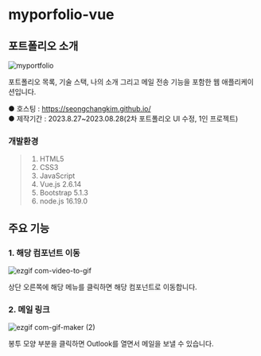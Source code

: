 # myporfolio-vue

## 포트폴리오 소개
![myportfolio](https://user-images.githubusercontent.com/74657556/219850656-57bdac94-0af2-41b3-ba57-379ca8f35db4.png)

포트폴리오 목록, 기술 스택, 나의 소개 그리고 메일 전송 기능을 포함한 웹 애플리케이션입니다.

● 호스팅 : https://seongchangkim.github.io/<br>
● 제작기간 : 2023.8.27~2023.08.28(2차 포트폴리오 UI 수정, 1인 프로젝트)

### 개발환경
> 1. HTML5
> 2. CSS3
> 3. JavaScript
> 4. Vue.js 2.6.14
> 5. Bootstrap 5.1.3
> 6. node.js 16.19.0

## 주요 기능
### 1. 해당 컴포넌트 이동
![ezgif com-video-to-gif](https://user-images.githubusercontent.com/74657556/219850669-8030ecd4-3d7b-42d7-ab30-4bd61be8be47.gif)

상단 오른쪽에 해당 메뉴를 클릭하면 해당 컴포넌트로 이동합니다. 
### 2. 메일 링크
![ezgif com-gif-maker (2)](https://user-images.githubusercontent.com/74657556/148905046-2dd13a7b-7179-47fd-a74e-ff07c5ab23c0.gif)

봉투 모양 부분을 클릭하면 Outlook를 열면서 메일을 보낼 수 있습니다.
